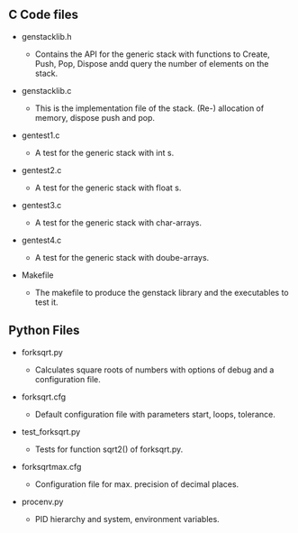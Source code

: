 ## C Code files
* genstacklib.h
	* Contains the API for the generic stack with functions to Create, Push, Pop, Dispose andd query the number of elements on the stack.

* genstacklib.c
	* This is the implementation file of the stack. (Re-) allocation of memory, dispose push and pop.

* gentest1.c
	* A test for the generic stack with int s.

* gentest2.c
	* A test for the generic stack with float s.

* gentest3.c
	* A test for the generic stack with char-arrays.

* gentest4.c
	* A test for the generic stack with doube-arrays.

* Makefile
	* The makefile to produce the genstack library and the executables to test it.

## Python Files
* forksqrt.py
	* Calculates square roots of numbers with options of debug and a configuration file.

* forksqrt.cfg
	* Default configuration file with parameters start, loops, tolerance.

* test_forksqrt.py
	* Tests for function sqrt2() of forksqrt.py.

* forksqrtmax.cfg
	* Configuration file for max. precision of decimal places.

* procenv.py
	* PID hierarchy and system, environment variables.
